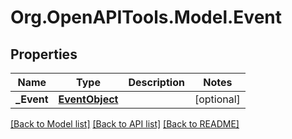 
# Org.OpenAPITools.Model.Event

## Properties

Name | Type | Description | Notes
------------ | ------------- | ------------- | -------------
**_Event** | [**EventObject**](EventObject.md) |  | [optional] 

[[Back to Model list]](../README.md#documentation-for-models)
[[Back to API list]](../README.md#documentation-for-api-endpoints)
[[Back to README]](../README.md)

